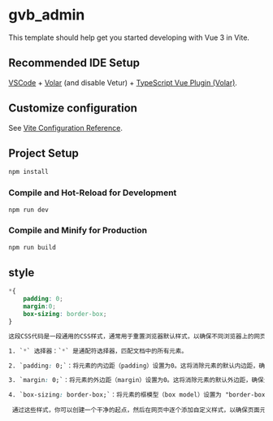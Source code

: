 # gvb_admin

This template should help get you started developing with Vue 3 in Vite.

## Recommended IDE Setup

[VSCode](https://code.visualstudio.com/) + [Volar](https://marketplace.visualstudio.com/items?itemName=Vue.volar) (and disable Vetur) + [TypeScript Vue Plugin (Volar)](https://marketplace.visualstudio.com/items?itemName=Vue.vscode-typescript-vue-plugin).

## Customize configuration

See [Vite Configuration Reference](https://vitejs.dev/config/).

## Project Setup

```sh
npm install
```

### Compile and Hot-Reload for Development

```sh
npm run dev
```

### Compile and Minify for Production

```sh
npm run build
```

## style
```css
*{
    padding: 0;
    margin:0;
    box-sizing: border-box;
}

这段CSS代码是一段通用的CSS样式，通常用于重置浏览器默认样式，以确保不同浏览器上的网页元素具有一致的外观和行为。让我解释这些样式的作用：

1. `*` 选择器：`*` 是通配符选择器，匹配文档中的所有元素。

2. `padding: 0;`：将元素的内边距（padding）设置为0。这将消除元素的默认内边距，确保元素的内部内容与元素边界之间没有空白。

3. `margin: 0;`：将元素的外边距（margin）设置为0。这将消除元素的默认外边距，确保元素之间没有不必要的间距。

4. `box-sizing: border-box;`：将元素的框模型（box model）设置为 "border-box"。这意味着元素的总宽度包括内边距和边框，而不是默认的 "content-box" 模型，其中内边距和边框会增加到元素的宽度之外。
                                                                                                                                          
 通过这些样式，你可以创建一个干净的起点，然后在网页中逐个添加自定义样式，以确保页面元素按照你的需求进行布局和显示。这是一种常见的CSS重置技巧，用于规范化不同浏览器之间的默认样式差异。
```